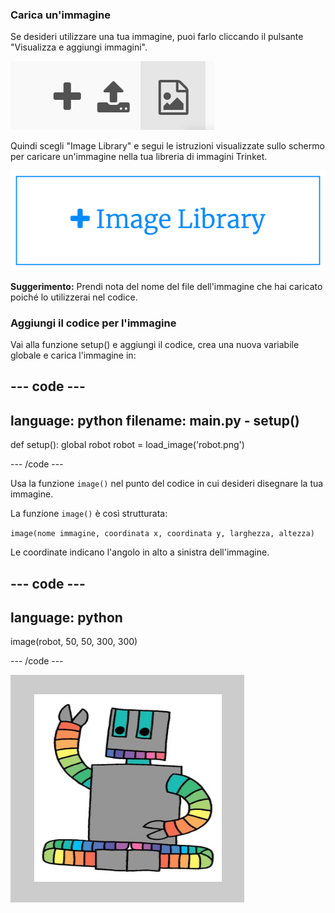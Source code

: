 ### Carica un'immagine

Se desideri utilizzare una tua immagine, puoi farlo cliccando il pulsante "Visualizza e aggiungi immagini".

![Un segno più, un simbolo di caricamento e un simbolo di immagine. Il simbolo dell'immagine è evidenziato.](images/trinket_image.png)

Quindi scegli "Image Library" e segui le istruzioni visualizzate sullo schermo per caricare un'immagine nella tua libreria di immagini Trinket.

![Un pulsante con un segno più e la scritta "Image Library".](images/trinket_image_library.png)

**Suggerimento:** Prendi nota del nome del file dell'immagine che hai caricato poiché lo utilizzerai nel codice.

### Aggiungi il codice per l'immagine

Vai alla funzione setup() e aggiungi il codice, crea una nuova variabile globale e carica l'immagine in:

--- code ---
---
language: python filename: main.py - setup()
---

def setup(): global robot robot = load_image('robot.png')

--- /code ---

Usa la funzione `image()` nel punto del codice in cui desideri disegnare la tua immagine.

La funzione `image()` è così strutturata:

`image(nome immagine, coordinata x, coordinata y, larghezza, altezza)`

Le coordinate indicano l'angolo in alto a sinistra dell'immagine.

--- code ---
---
language: python
---

  image(robot, 50, 50, 300, 300)

--- /code ---

![L'area del codice e l'area di output con l'immagine del robot mostrata.](images/inserted-robot.png)

